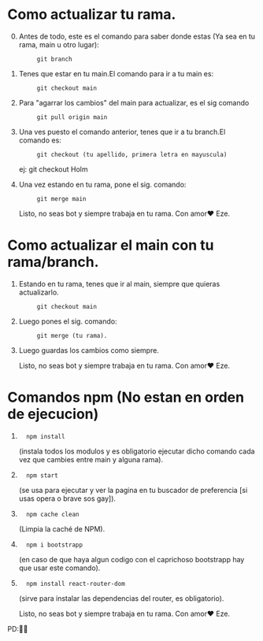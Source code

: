 # Como actualizar tu rama.

0) Antes de todo, este es el comando para saber donde estas (Ya sea en tu rama, main u otro lugar):

            git branch

1) Tenes que estar en tu main.El comando para ir a tu main es:
      
            git checkout main

2) Para "agarrar los cambios" del main para actualizar, es el sig comando
   
            git pull origin main

3) Una ves puesto el comando anterior, tenes que ir a tu branch.El comando es:

            git checkout (tu apellido, primera letra en mayuscula)
      ej:   git checkout Holm

4) Una vez estando en tu rama, pone el sig. comando:

            git merge main

   Listo, no seas bot y siempre trabaja en tu rama. Con amor❤️ Eze.

# Como actualizar el main con tu rama/branch.

1) Estando en tu rama, tenes que ir al main, siempre que quieras actualizarlo.

            git checkout main

2) Luego pones el sig. comando:

            git merge (tu rama).

3) Luego guardas los cambios como siempre.

   Listo, no seas bot y siempre trabaja en tu rama. Con amor❤️ Eze.

# Comandos npm (No estan en orden de ejecucion)

1)       npm install 
      (instala todos los modulos y es obligatorio ejecutar dicho comando cada vez que cambies entre main y alguna rama).

2)       npm start 
      (se usa para ejecutar y ver la pagina en tu buscador de preferencia [si usas opera o brave sos gay]).

3)       npm cache clean  
      (Limpia la caché de NPM).

4)       npm i bootstrapp 
      (en caso de que haya algun codigo con el caprichoso bootstrapp hay que usar este comando).

5)       npm install react-router-dom
      (sirve para instalar las dependencias del router, es obligatorio).

   Listo, no seas bot y siempre trabaja en tu rama. Con amor❤️ Eze.

PD:🍆🍑
